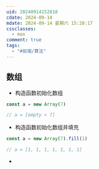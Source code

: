 ```yaml
---
uid: 20240914152818
cdate: 2024-09-14
mdate: 2024-09-14 星期六 15:28:17
cssclasses:
  - max
comment: true
tags:
  - "#前端/算法"
---
```


## 数组
- 构造函数初始化数组
```js
const a = new Array(7)

// a = [empty × 7]
```
- 构造函数初始化数组并填充
```js
const a = new Array(7).fill(1)

// a = [1, 1, 1, 1, 1, 1, 1]
```
- 